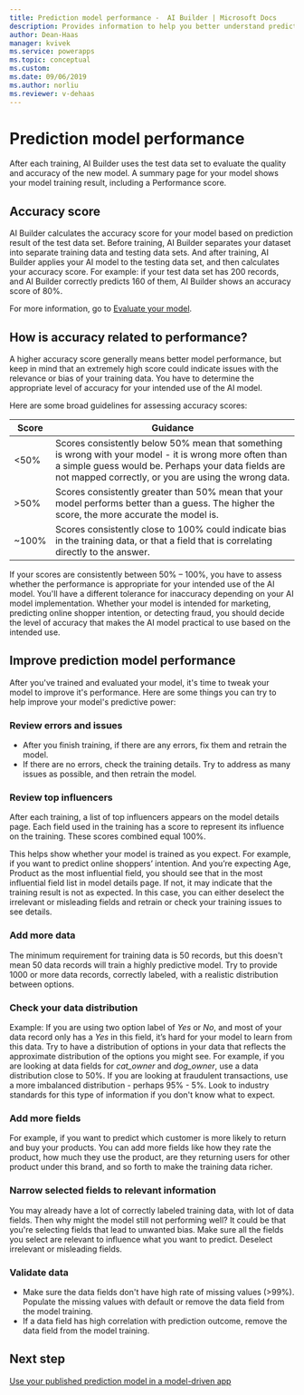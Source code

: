 ```yaml
---
title: Prediction model performance -  AI Builder | Microsoft Docs
description: Provides information to help you better understand prediction model performance, and how performance scores are calculated
author: Dean-Haas
manager: kvivek
ms.service: powerapps
ms.topic: conceptual
ms.custom: 
ms.date: 09/06/2019
ms.author: norliu
ms.reviewer: v-dehaas
---
```


# Prediction model performance

After each training, AI Builder uses the test data set to evaluate the quality and accuracy of the new model. A summary page for your model shows your model training result, including a Performance score.

## Accuracy score

AI Builder calculates the accuracy score for your model based on prediction result of the test data set. Before training, AI Builder separates your dataset into separate training data and testing data sets. And after training, AI Builder applies your AI model to the testing data set, and then calculates your accuracy score. For example: if your test data set has 200 records, and AI Builder correctly predicts 160 of them, AI Builder shows an accuracy score of 80%.

For more information, go to [Evaluate your model](manage-model.md#evaluate-your-model).

## How is accuracy related to performance?

A higher accuracy score generally means better model performance, but keep in mind that an extremely high score could indicate issues with the relevance or bias of your training data. You have to determine the appropriate level of accuracy for your intended use of the AI model.

Here are some broad guidelines for assessing accuracy scores:

|Score |Guidance  |
|---------|---------|
|<50%|Scores consistently below 50% mean that something is wrong with your model - it is wrong more often than a simple guess would be. Perhaps your data fields are not mapped correctly, or you are using the wrong data. |
|>50% |Scores consistently greater than 50% mean that your model performs better than a guess. The higher the score, the more accurate the model is.|
|~100%|Scores consistently close to 100% could indicate bias in the training data, or that a field that is correlating directly to the answer. |

If your scores are consistently between 50% – 100%, you have to assess whether the performance is appropriate for your intended use of the AI model. You'll have a different tolerance for inaccuracy depending on your AI model implementation. Whether your model is intended for marketing, predicting online shopper intention, or detecting fraud, you should decide the level of accuracy that makes the AI model practical to use based on the intended use.

## Improve prediction model performance

After you've trained and evaluated your model, it's time to tweak your model to improve it's performance. Here are some things you can try to help improve your model's predictive power:

### Review errors and issues

- After you finish training, if there are any errors, fix them and retrain the model.
- If there are no errors, check the training  details. Try to address as many issues as possible, and then retrain the model.

### Review top influencers

After each training, a list of top influencers appears on the model details page. Each field used in the training has a score to represent its influence on the training. These scores combined equal 100%.

This helps show whether your model is trained as you expect. For example, if you want to predict online shoppers’ intention. And you’re expecting Age, Product as the most influential field, you should see that in the most influential field list in model details page. If not, it may indicate that the training result is not as expected. In this case, you can either deselect the irrelevant or misleading fields and retrain or check your training issues to see details.


### Add more data

The minimum requirement for training data is 50 records, but this doesn't mean 50 data records will train a highly predictive model. Try to provide 1000 or more data records, correctly labeled, with a realistic distribution between options.

### Check your data distribution

Example: If you are using two option label of *Yes* or *No*, and most of your data record only has a *Yes* in this field, it’s hard for your model to learn from this data. Try to have a distribution of options in your data that reflects the approximate distribution of the options you might see. For example, if you are looking at data fields for *cat_owner* and *dog_owner*, use a data distribution close to 50%. If you are looking at fraudulent transactions, use a more imbalanced distribution - perhaps 95% - 5%. Look to industry standards for this type of information if you don't know what to expect.

### Add more fields

For example, if you want to predict which customer is more likely to return and buy your products. You can add more fields like how they rate the product, how much they use the product, are they returning users for other product under this brand, and so forth to make the training data richer.

### Narrow selected fields to relevant information

You may already have a lot of correctly labeled training data, with lot of data fields. Then why might the model still not performing well? It could be that you're selecting fields that lead to unwanted bias. Make sure all the fields you select are relevant to influence what you want to predict. Deselect irrelevant or misleading fields.

### Validate data

- Make sure the data fields  don't have high rate of missing values (>99%). Populate the missing values with default or remove the data field from the model training.
- If a data field has high correlation with prediction outcome, remove the data field from the model training.  

## Next step

[Use your published prediction model in a model-driven app](prediction-model-driven-app.md)
